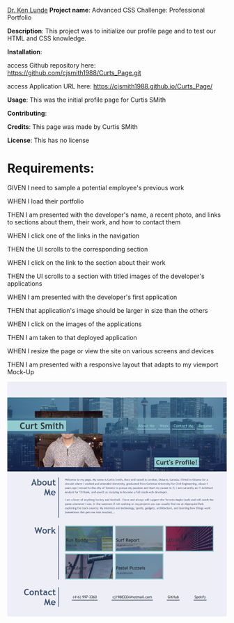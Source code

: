 [Dr. Ken Lunde](mailto:lunde@adobe.com?subject=[GitHub]%20Source%20Han%20Sans)
**Project name**: Advanced CSS Challenge: Professional Portfolio

**Description**: This project was to initialize our profile page and to test our HTML and CSS knowledge.


**Installation**: 	

access Github repository here: https://github.com/cjsmith1988/Curts_Page.git


access Application URL here: https://cjsmith1988.github.io/Curts_Page/
				

**Usage**: This was the initial profile page for Curtis SMith

**Contributing**: 

**Credits**: This page was made by Curtis SMith

**License**: This has no license


# Requirements:

GIVEN I need to sample a potential employee's previous work

WHEN I load their portfolio

THEN I am presented with the developer's name, a recent photo, and links to sections about them, their work, and how to contact them

WHEN I click one of the links in the navigation

THEN the UI scrolls to the corresponding section

WHEN I click on the link to the section about their work

THEN the UI scrolls to a section with titled images of the developer's applications

WHEN I am presented with the developer's first application

THEN that application's image should be larger in size than the others

WHEN I click on the images of the applications

THEN I am taken to that deployed application

WHEN I resize the page or view the site on various screens and devices

THEN I am presented with a responsive layout that adapts to my viewport
Mock-Up


![Curts Page](assets/images/Screenshot_2020-12-13%20Curt's%20Page.png)



